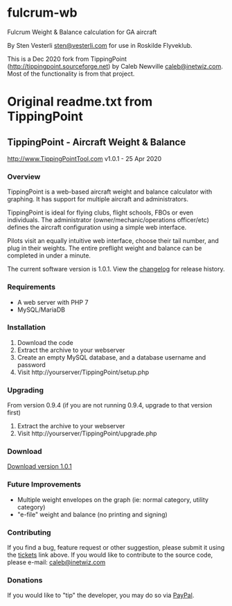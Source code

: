 # fulcrum-wb
Fulcrum Weight &amp; Balance calculation for GA aircraft

By Sten Vesterli <sten@vesterli.com> for use in Roskilde Flyveklub.

This is a Dec 2020 fork from TippingPoint (http://tippingpoint.sourceforge.net) by Caleb Newville <caleb@inetwiz.com>. Most of the functionality is from that project.

# Original readme.txt from TippingPoint
## TippingPoint - Aircraft Weight & Balance
http://www.TippingPointTool.com
v1.0.1 - 25 Apr 2020

### Overview
TippingPoint is a web-based aircraft weight and balance calculator with graphing. It has support for multiple aircraft and administrators.

TippingPoint is ideal for flying clubs, flight schools, FBOs or even individuals.  The administrator (owner/mechanic/operations officer/etc) defines the aircraft configuration using a simple web interface.

Pilots visit an equally intuitive web interface, choose their tail number, and plug in their weights.  The entire preflight weight and balance can be completed in under a minute.

The current software version is 1.0.1.  View the [changelog](http://tippingpoint.sourceforge.net/changelog.txt) for release history.

### Requirements
* A web server with PHP 7
* MySQL/MariaDB

### Installation
1. Download the code
2. Extract the archive to your webserver
3. Create an empty MySQL database, and a database username and password
4. Visit http://yourserver/TippingPoint/setup.php

### Upgrading
From version 0.9.4 (if you are not running 0.9.4, upgrade to that version first)
1. Extract the archive to your webserver
2. Visit http://yourserver/TippingPoint/upgrade.php

### Download
[Download version 1.0.1](https://sourceforge.net/projects/tippingpoint/files/TippingPoint-1.0.1/)

### Future Improvements
* Multiple weight envelopes on the graph (ie: normal category, utility category)
* "e-file" weight and balance (no printing and signing)

### Contributing
If you find a bug, feature request or other suggestion, please submit it using the [tickets](https://sourceforge.net/p/tippingpoint/tickets/) link above.
If you would like to contribute to the source code, please e-mail: <caleb@inetwiz.com>

### Donations
If you would like to "tip" the developer, you may do so via [PayPal](https://www.paypal.com/cgi-bin/webscr?cmd=_s-xclick&hosted_button_id=34CMYSQG2R49Y).
